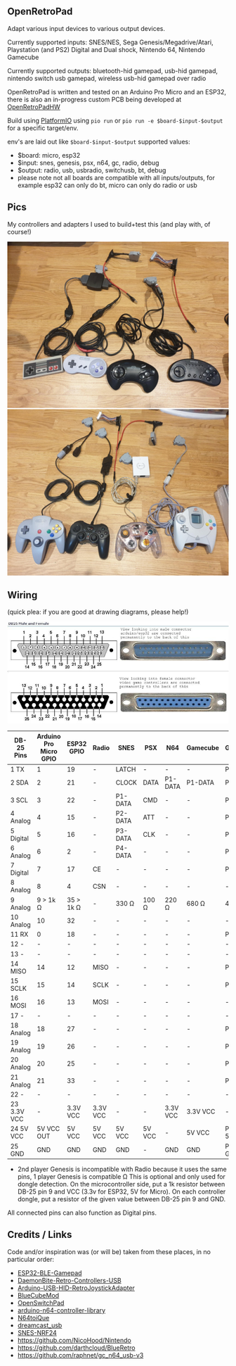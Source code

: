 OpenRetroPad
------------

Adapt various input devices to various output devices.

Currently supported inputs: SNES/NES, Sega Genesis/Megadrive/Atari, Playstation (and PS2) Digital and Dual shock, Nintendo 64, Nintendo Gamecube

Currently supported outputs: bluetooth-hid gamepad, usb-hid gamepad, nintendo switch usb gamepad, wireless usb-hid gamepad over radio

OpenRetroPad is written and tested on an Arduino Pro Micro and an ESP32, there is also an in-progress custom PCB being developed at [OpenRetroPadHW](https://github.com/OpenRetroPad/OpenRetroPadHW)

Build using [PlatformIO](https://platformio.org/) using `pio run` or `pio run -e $board-$input-$output` for a specific target/env.

env's are laid out like `$board-$input-$output`
supported values:
  * $board: micro, esp32
  * $input: snes, genesis, psx, n64, gc, radio, debug
  * $output: radio, usb, usbradio, switchusb, bt, debug
  * please note not all boards are compatible with all inputs/outputs, for example esp32 can only do bt, micro can only do radio or usb

Pics
----

My controllers and adapters I used to build+test this (and play with, of course!)

![NES, SNES, Genesis 3, Genesis 6 controllers](images/controllers1.jpg)
![N64, PS2, GameCube, Dreamcast controllers](images/controllers2.jpg)

Wiring
------

(quick plea: if you are good at drawing diagrams, please help!)

![DB-25 Pinout](images/db25pins.jpg)

| DB-25 Pins    | Arduino Pro Micro GPIO | ESP32 GPIO | Radio    | SNES    | PSX    | N64      | Gamecube | Genesis     | Dreamcast |
|---------------|------------------------|------------|----------|---------|--------|----------|----------|-------------|-----------|
|  1  TX        |  1                     | 19         | -        | LATCH   | -      | -        | -        | P1-1        | P1-DATA1  |
|  2  SDA       |  2                     | 21         | -        | CLOCK   | DATA   | P1-DATA  | P1-DATA  | P1-3        | P1-DATA5  |
|  3  SCL       |  3                     | 22         | -        | P1-DATA | CMD    | -        | -        | P1-4        | -         |
|  4  Analog    |  4                     | 15         | -        | P2-DATA | ATT    | -        | -        | P1-6        | -         |
|  5  Digital   |  5                     | 16         | -        | P3-DATA | CLK    | -        | -        | P1-7        | -         |
|  6  Analog    |  6                     |  2         | -        | P4-DATA | -      | -        | -        | P1-9        | -         |
|  7  Digital   |  7                     | 17         | CE       | -       | -      | -        | -        | P2-7*       | -         |
|  8  Analog    |  8                     |  4         | CSN      | -       | -      | -        | -        | -           | -         |
|  9  Analog    |  9 > 1k Ω              | 35 > 1k Ω  | -        | 330 Ω   | 100 Ω  | 220 Ω    | 680 Ω    | 470 Ω       | 820 Ω     |
| 10  Analog    | 10                     | 32         | -        | -       | -      | -        | -        | -           | -         |
| 11  RX        |  0                     | 18         | -        | -       | -      | -        | -        | P1-2        | -         |
| 12  -         | -                      | -          | -        | -       | -      | -        | -        | -           | -         |
| 13  -         | -                      | -          | -        | -       | -      | -        | -        | -           | -         |
| 14  MISO      | 14                     | 12         | MISO     | -       | -      | -        | -        | P2-6*       | -         |
| 15  SCLK      | 15                     | 14         | SCLK     | -       | -      | -        | -        | P2-9*       | -         |
| 16  MOSI      | 16                     | 13         | MOSI     | -       | -      | -        | -        | -           | -         |
| 17  -         | -                      | -          | -        | -       | -      | -        | -        | -           | -         |
| 18  Analog    | 18                     | 27         | -        | -       | -      | -        | -        | P2-1        | -         |
| 19  Analog    | 19                     | 26         | -        | -       | -      | -        | -        | P2-2        | -         |
| 20  Analog    | 20                     | 25         | -        | -       | -      | -        | -        | P2-3        | -         |
| 21  Analog    | 21                     | 33         | -        | -       | -      | -        | -        | P2-4        | -         |
| 22  -         | -                      | -          | -        | -       | -      | -        | -        | -           | -         |
| 23  3.3V VCC  | -                      | 3.3V VCC   | 3.3V VCC | -       | -      | 3.3V VCC | 3.3V VCC | -           | -         |
| 24  5V VCC    | 5V VCC OUT             | 5V VCC     | 5V VCC   | 5V VCC  | 5V VCC | -        | 5V VCC   | PX-5 5V VCC | 5V VCC    |
| 25  GND       | GND                    | GND        | GND      | GND     | -      | GND      | GND      | PX-8 GND    | GND       |

* 2nd player Genesis is incompatible with Radio because it uses the same pins, 1 player Genesis is compatible
Ω This is optional and only used for dongle detection. On the microcontroller side, put a 1k resistor between DB-25 pin 9 and VCC (3.3v for ESP32, 5V for Micro). On each controller dongle, put a resistor of the given value between DB-25 pin 9 and GND.

All connected pins can also function as Digital pins.

Credits / Links
---------------

Code and/or inspiration was (or will be) taken from these places, in no particular order:

  * [ESP32-BLE-Gamepad](https://github.com/lemmingDev/ESP32-BLE-Gamepad)
  * [DaemonBite-Retro-Controllers-USB](https://github.com/MickGyver/DaemonBite-Retro-Controllers-USB)
  * [Arduino-USB-HID-RetroJoystickAdapter](https://github.com/mcgurk/Arduino-USB-HID-RetroJoystickAdapter)
  * [BlueCubeMod](https://github.com/NathanReeves/BlueCubeMod)
  * [OpenSwitchPad](https://github.com/agustincampeny/OpenSwitchPad)
  * [arduino-n64-controller-library](https://github.com/pothos/arduino-n64-controller-library)
  * [N64toiQue](https://github.com/mnzlmstr/N64toiQue)
  * [dreamcast_usb](https://github.com/raphnet/dreamcast_usb)
  * [SNES-NRF24](https://github.com/baldengineer/SNES-NRF24)
  * https://github.com/NicoHood/Nintendo
  * https://github.com/darthcloud/BlueRetro
  * https://github.com/raphnet/gc_n64_usb-v3
